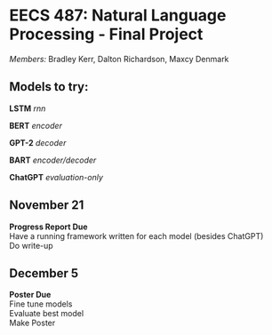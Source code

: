 # EECS 487: Natural Language Processing - Final Project  
*Members:* Bradley Kerr, Dalton Richardson, Maxcy Denmark


## Models to try:  
<b>LSTM</b>	*rnn*  

<b>BERT</b>	*encoder*  

<b>GPT-2</b>	*decoder*  

<b>BART</b>	*encoder/decoder*  

<b>ChatGPT</b>	*evaluation-only*  

## November 21  
<b>Progress Report Due</b>  
Have a running framework written for each model (besides ChatGPT)  
Do write-up  

## December 5  
<b>Poster Due</b>  
Fine tune models  
Evaluate best model  
Make Poster
